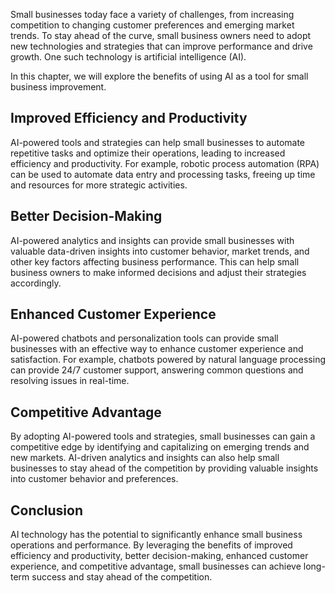 

Small businesses today face a variety of challenges, from increasing competition to changing customer preferences and emerging market trends. To stay ahead of the curve, small business owners need to adopt new technologies and strategies that can improve performance and drive growth. One such technology is artificial intelligence (AI).

In this chapter, we will explore the benefits of using AI as a tool for small business improvement.

Improved Efficiency and Productivity
------------------------------------

AI-powered tools and strategies can help small businesses to automate repetitive tasks and optimize their operations, leading to increased efficiency and productivity. For example, robotic process automation (RPA) can be used to automate data entry and processing tasks, freeing up time and resources for more strategic activities.

Better Decision-Making
----------------------

AI-powered analytics and insights can provide small businesses with valuable data-driven insights into customer behavior, market trends, and other key factors affecting business performance. This can help small business owners to make informed decisions and adjust their strategies accordingly.

Enhanced Customer Experience
----------------------------

AI-powered chatbots and personalization tools can provide small businesses with an effective way to enhance customer experience and satisfaction. For example, chatbots powered by natural language processing can provide 24/7 customer support, answering common questions and resolving issues in real-time.

Competitive Advantage
---------------------

By adopting AI-powered tools and strategies, small businesses can gain a competitive edge by identifying and capitalizing on emerging trends and new markets. AI-driven analytics and insights can also help small businesses to stay ahead of the competition by providing valuable insights into customer behavior and preferences.

Conclusion
----------

AI technology has the potential to significantly enhance small business operations and performance. By leveraging the benefits of improved efficiency and productivity, better decision-making, enhanced customer experience, and competitive advantage, small businesses can achieve long-term success and stay ahead of the competition.
